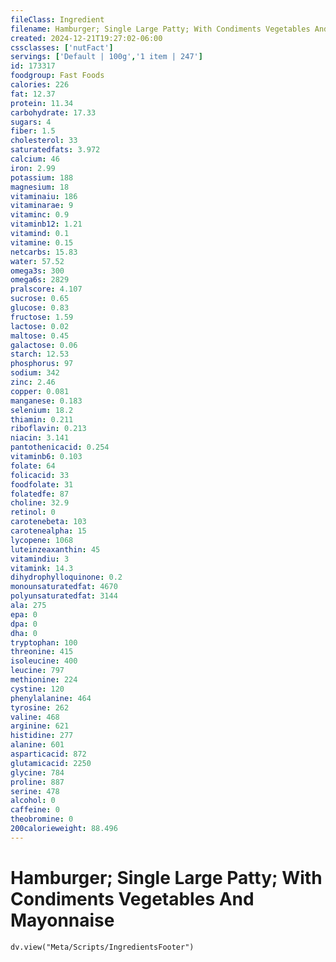 ```yaml
---
fileClass: Ingredient
filename: Hamburger; Single Large Patty; With Condiments Vegetables And Mayonnaise
created: 2024-12-21T19:27:02-06:00
cssclasses: ['nutFact']
servings: ['Default | 100g','1 item | 247']
id: 173317
foodgroup: Fast Foods
calories: 226
fat: 12.37
protein: 11.34
carbohydrate: 17.33
sugars: 4
fiber: 1.5
cholesterol: 33
saturatedfats: 3.972
calcium: 46
iron: 2.99
potassium: 188
magnesium: 18
vitaminaiu: 186
vitaminarae: 9
vitaminc: 0.9
vitaminb12: 1.21
vitamind: 0.1
vitamine: 0.15
netcarbs: 15.83
water: 57.52
omega3s: 300
omega6s: 2829
pralscore: 4.107
sucrose: 0.65
glucose: 0.83
fructose: 1.59
lactose: 0.02
maltose: 0.45
galactose: 0.06
starch: 12.53
phosphorus: 97
sodium: 342
zinc: 2.46
copper: 0.081
manganese: 0.183
selenium: 18.2
thiamin: 0.211
riboflavin: 0.213
niacin: 3.141
pantothenicacid: 0.254
vitaminb6: 0.103
folate: 64
folicacid: 33
foodfolate: 31
folatedfe: 87
choline: 32.9
retinol: 0
carotenebeta: 103
carotenealpha: 15
lycopene: 1068
luteinzeaxanthin: 45
vitamindiu: 3
vitamink: 14.3
dihydrophylloquinone: 0.2
monounsaturatedfat: 4670
polyunsaturatedfat: 3144
ala: 275
epa: 0
dpa: 0
dha: 0
tryptophan: 100
threonine: 415
isoleucine: 400
leucine: 797
methionine: 224
cystine: 120
phenylalanine: 464
tyrosine: 262
valine: 468
arginine: 621
histidine: 277
alanine: 601
asparticacid: 872
glutamicacid: 2250
glycine: 784
proline: 887
serine: 478
alcohol: 0
caffeine: 0
theobromine: 0
200calorieweight: 88.496
---
```


# Hamburger; Single Large Patty; With Condiments Vegetables And Mayonnaise

```dataviewjs
dv.view("Meta/Scripts/IngredientsFooter")
```